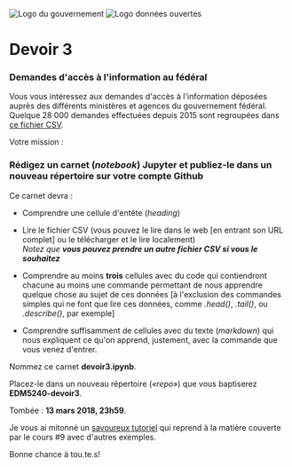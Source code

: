 
![Logo du gouvernement](gouvcanada.png)
![Logo données ouvertes](donneesouvertes.png)

# Devoir 3

### Demandes d'accès à l'information au fédéral

Vous vous intéressez aux demandes d'accès à l'information déposées auprès des différents ministères et agences du gouvernement fédéral. Quelque 28&nbsp;000 demandes effectuées depuis 2015 sont regroupées dans [ce fichier CSV](https://open.canada.ca/data/dataset/0797e893-751e-4695-8229-a5066e4fe43c/resource/19383ca2-b01a-487d-88f7-e1ffbc7d39c2/download/ati.csv).

Votre mission&nbsp;:

### Rédigez un carnet (*notebook*) Jupyter et publiez-le dans un nouveau répertoire sur votre compte Github

Ce carnet devra&nbsp;:

* Comprendre une cellule d'entête (*heading*)

* Lire le fichier CSV (vous pouvez le lire dans le web [en entrant son URL complet] ou le télécharger et le lire localement)<br>
*Notez que **vous pouvez prendre un autre fichier CSV si vous le souhaitez***

* Comprendre au moins **trois** cellules avec du code qui contiendront chacune au moins une commande permettant de nous apprendre quelque chose au sujet de ces données [à l'exclusion des commandes simples qui ne font que lire ces données, comme *.head()*, *.tail()*, ou *.describe()*, par exemple]

* Comprendre suffisamment de cellules avec du texte (*markdown*) qui nous expliquent ce qu'on apprend, justement, avec la commande que vous venez d'entrer.

Nommez ce carnet **devoir3.ipynb**.

Placez-le dans un nouveau répertoire (*«repo»*) que vous baptiserez **EDM5240-devoir3**.

Tombée : **13 mars 2018, 23h59**.

Je vous ai mitonné un [savoureux tutoriel](https://github.com/jhroy/tuto-pandas) qui reprend à la matière couverte par le cours #9 avec d'autres exemples.

Bonne chance à tou.te.s!